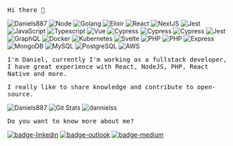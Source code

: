 <samp>Hi there 👋</samp>

<img src="https://komarev.com/ghpvc/?username=Daniels887&color=brightgreen" alt="Daniels887" /> <img src="https://img.shields.io/badge/-Node.JS-green?logo=node.js&logoColor=white&labelColor=green" alt="Node" /> <img src="https://img.shields.io/badge/-Golang-00ADD8?logo=go&logoColor=FFF&labelColor=00ADD8" alt="Golang" /> <img src="https://img.shields.io/badge/-Elixir-4B275F?logo=elixir&logoColor=FFF&labelColor=4B275F" alt="Elixir" /> <img src="https://img.shields.io/badge/-React%20JS-61DAFB?logo=react&logoColor=white&labelColor=61DAFB" alt="React" /> <img src="https://img.shields.io/badge/-Next%20JS-000000?logo=next.js&logoColor=white&labelColor=000000" alt="NextJS" /> <img src="https://img.shields.io/badge/-Redux-764ABC?logo=redux&logoColor=white&labelColor=764ABC" alt="Jest" /> <img src="https://img.shields.io/badge/-JavaScript-F7DF1E?logo=javascript&logoColor=white&labelColor=F7DF1E" alt="JavaScript" /> <img src="https://img.shields.io/badge/-TypeScript-007ACC?logo=typescript&logoColor=white&labelColor=007ACC" alt="Typescript" /> <img src="https://img.shields.io/badge/-Vue%20JS-4FC08D?logo=vue.js&logoColor=white&labelColor=4FC08D" alt="Vue" />  <img src="https://img.shields.io/badge/-Cypress-17202C?logo=cypress&logoColor=white&labelColor=17202C" alt="Cypress" /> <img src="https://img.shields.io/badge/-React Testing Library-E33332?logo=testinglibrary&logoColor=white&labelColor=E33332" alt="Cypress" /> <img src="https://img.shields.io/badge/-Storybook-FF4785?logo=storybook&logoColor=white&labelColor=FF4785" alt="Cypress" /> <img src="https://img.shields.io/badge/-Jest-C21325?logo=jest&logoColor=white&labelColor=C21325" alt="Jest" /> <img src="https://img.shields.io/badge/-GraphQL-E10098?logo=graphql&logoColor=white&labelColor=E10098" alt="GraphQL" /> <img src="https://img.shields.io/badge/-Docker-2496ED?logo=docker&logoColor=white&labelColor=2496ED" alt="Docker" />  <img src="https://img.shields.io/badge/-Kubernetes-326CE5?logo=kubernetes&logoColor=FFF&labelColor=326CE5" alt="Kubernetes" /> <img src="https://img.shields.io/badge/-Svelte-FF3E00?logo=svelte&logoColor=white&labelColor=FF3E00" alt="Svelte" />  <img src="https://img.shields.io/badge/-PHP-777BB4?logo=php&logoColor=FFF&labelColor=777BB4" alt="PHP" /> <img src="https://img.shields.io/badge/-Laravel-FF2D20?logo=laravel&logoColor=FFF&labelColor=FF2D20" alt="PHP" /> <img src="https://img.shields.io/badge/-Express-000000?logo=express&logoColor=FFF&labelColor=000" alt="Express" /> <img src="https://img.shields.io/badge/-MongoDB-47A248?logo=mongodb&logoColor=FFF&labelColor=47A248" alt="MongoDB" /> <img src="https://img.shields.io/badge/-MySQL-4479A1?logo=mysql&logoColor=FFF&labelColor=4479A1" alt="MySQL" /> <img src="https://img.shields.io/badge/-PostgreSQL-4169E1?logo=postgresql&logoColor=FFF&labelColor=4169E1" alt="PostgreSQL" /> <img src="https://img.shields.io/badge/-AWS-232F3E?logo=amazon-aws&logoColor=FFF&labelColor=232F3E" alt="AWS" />

<samp>I'm Daniel, currently I'm working as a fullstack developer, I have great experience with React, NodeJS, PHP, React Native and more.</samp>


<samp>I really like to share knowledge and contribute to open-source.</samp>

<img src="https://github-readme-streak-stats.herokuapp.com/?user=dannielss&theme=tokyonight&hide_border=true" alt="Daniels887" />
<img src="https://github-readme-stats.vercel.app/api?username=dannielss&count_private=true&show_icons=true&theme=tokyonight&&hide_title=true" alt="Git Stats"/>
<img src="https://github-readme-stats.vercel.app/api/top-langs/?username=dannielss&langs_count=6&hide_border=true&hide=Java,HTML,Ruby,scss,css&layout=compact&theme=tokyonight" alt="dannielss" />

 
<samp>Do you want to know more about me? </samp>

  <a href="https://www.linkedin.com/in/daniel-sousa887/"><img src="https://img.shields.io/badge/LinkedIn-%230077B5.svg?&style=flat-square&logo=linkedin&logoColor=white" alt="badge-linkedin"/></a>
  <a href="mailto:daniel_sousa.p@outlook.com"><img src="https://img.shields.io/badge/-daniel_sousa.p@outlook.com-054f77?style=flat-square&logo=microsoft-outlook&logoColor=white&link=mailto:daniel_sousa.p@outlook.com/" alt="badge-outlook"/></a>
    <a href="https://medium.com/@Daniels887"><img src="https://img.shields.io/badge/Medium-12100E?&style=flat-square&logo=medium&logoColor=white" alt="badge-medium"/></a>
